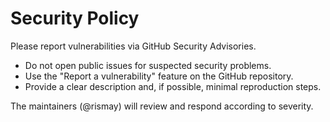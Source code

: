 # Security Policy

Please report vulnerabilities via GitHub Security Advisories.

- Do not open public issues for suspected security problems.
- Use the "Report a vulnerability" feature on the GitHub repository.
- Provide a clear description and, if possible, minimal reproduction steps.

The maintainers (@rismay) will review and respond according to severity.

